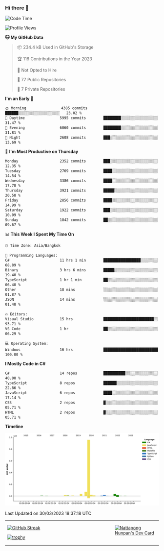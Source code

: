 ### Hi there 👋

<!--START_SECTION:waka-->
![Code Time](http://img.shields.io/badge/Code%20Time-509%20hrs%2027%20mins-blue)

![Profile Views](http://img.shields.io/badge/Profile%20Views-0-blue)

**🐱 My GitHub Data** 

> 📦 234.4 kB Used in GitHub's Storage 
 > 
> 🏆 116 Contributions in the Year 2023
 > 
> 🚫 Not Opted to Hire
 > 
> 📜 77 Public Repositories 
 > 
> 🔑 7 Private Repositories 
 > 
**I'm an Early 🐤** 

```text
🌞 Morning                4385 commits        ██████░░░░░░░░░░░░░░░░░░░   23.02 % 
🌆 Daytime                5995 commits        ████████░░░░░░░░░░░░░░░░░   31.47 % 
🌃 Evening                6060 commits        ████████░░░░░░░░░░░░░░░░░   31.81 % 
🌙 Night                  2608 commits        ███░░░░░░░░░░░░░░░░░░░░░░   13.69 % 
```
📅 **I'm Most Productive on Thursday** 

```text
Monday                   2352 commits        ███░░░░░░░░░░░░░░░░░░░░░░   12.35 % 
Tuesday                  2769 commits        ████░░░░░░░░░░░░░░░░░░░░░   14.54 % 
Wednesday                3386 commits        ████░░░░░░░░░░░░░░░░░░░░░   17.78 % 
Thursday                 3921 commits        █████░░░░░░░░░░░░░░░░░░░░   20.58 % 
Friday                   2856 commits        ████░░░░░░░░░░░░░░░░░░░░░   14.99 % 
Saturday                 1922 commits        ███░░░░░░░░░░░░░░░░░░░░░░   10.09 % 
Sunday                   1842 commits        ██░░░░░░░░░░░░░░░░░░░░░░░   09.67 % 
```


📊 **This Week I Spent My Time On** 

```text
🕑︎ Time Zone: Asia/Bangkok

💬 Programming Languages: 
C#                       11 hrs 1 min        █████████████████░░░░░░░░   68.89 % 
Binary                   3 hrs 6 mins        █████░░░░░░░░░░░░░░░░░░░░   19.40 % 
TypeScript               1 hr 1 min          ██░░░░░░░░░░░░░░░░░░░░░░░   06.40 % 
Other                    18 mins             ░░░░░░░░░░░░░░░░░░░░░░░░░   01.87 % 
JSON                     14 mins             ░░░░░░░░░░░░░░░░░░░░░░░░░   01.48 % 

🔥 Editors: 
Visual Studio            15 hrs              ███████████████████████░░   93.71 % 
VS Code                  1 hr                ██░░░░░░░░░░░░░░░░░░░░░░░   06.29 % 

💻 Operating System: 
Windows                  16 hrs              █████████████████████████   100.00 % 
```

**I Mostly Code in C#** 

```text
C#                       14 repos            ██████████░░░░░░░░░░░░░░░   40.00 % 
TypeScript               8 repos             ██████░░░░░░░░░░░░░░░░░░░   22.86 % 
JavaScript               6 repos             ████░░░░░░░░░░░░░░░░░░░░░   17.14 % 
CSS                      2 repos             █░░░░░░░░░░░░░░░░░░░░░░░░   05.71 % 
HTML                     2 repos             █░░░░░░░░░░░░░░░░░░░░░░░░   05.71 % 
```



**Timeline**

![Lines of Code chart](https://raw.githubusercontent.com/aixasz/aixasz/main/assets/bar_graph.png)


 Last Updated on 30/03/2023 18:37:18 UTC
<!--END_SECTION:waka-->

<table>
<tr>
<td width="70%" valign="top">
 
 [![GitHub Streak](http://github-readme-streak-stats.herokuapp.com?user=aixasz&theme=github-dark&hide_border=true&date_format=%5BY%20%5DM%20j)](https://git.io/streak-stats)

 [![trophy](https://github-profile-trophy.vercel.app/?username=aixasz&theme=onedark)](https://github.com/ryo-ma/github-profile-trophy)
 </td>
<td width="30%" valign="top">
 
<a href="https://app.daily.dev/aixasz"><img src="https://api.daily.dev/devcards/403207936e6547c9a85ea449e9f3abe8.png?r=re8" alt="Nattapong Nunpan's Dev Card"/></a>

 </td>
</tr>
</table>
 
